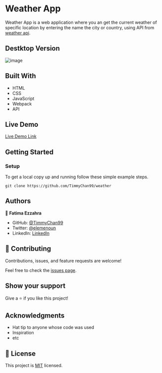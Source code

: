 
# Weather App

Weather App is a web application where you an get the current weather of specific location by entering the name the city or country, using API from [weather api](weatherapi.com).

## Destktop Version

![image](https://user-images.githubusercontent.com/92228303/151673139-395c6551-6063-4da9-aef9-ce99bde6ffab.png)


## Built With

- HTML
- CSS
- JavaScript
- Webpack
- API

## Live Demo

[Live Demo Link](https://timmychan99.github.io/weather/)


## Getting Started

### Setup
To get a local copy up and running follow these simple example steps.

`git clone https://github.com/TimmyChan99/weather`


## Authors

👤 **Fatima Ezzahra**

- GitHub: [@TimmyChan99](https://github.com/TimmyChan99)
- Twitter: [@elemenoun](https://twitter.com/elemenoun)
- LinkedIn: [LinkedIn](https://www.linkedin.com/in/fatima-ezzahra-elemenoun-020841225/)


## 🤝 Contributing

Contributions, issues, and feature requests are welcome!

Feel free to check the [issues page](../../issues/).

## Show your support

Give a ⭐️ if you like this project!

## Acknowledgments

- Hat tip to anyone whose code was used
- Inspiration
- etc

## 📝 License

This project is [MIT](./MIT.md) licensed.
